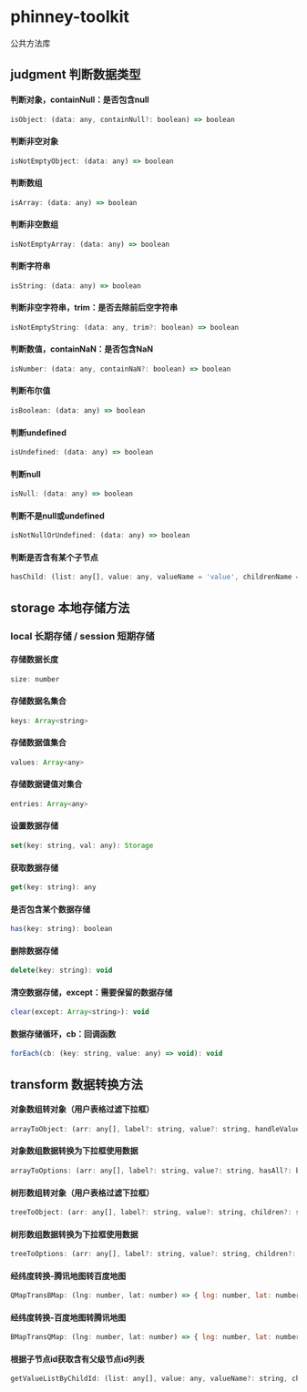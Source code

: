 # phinney-toolkit
公共方法库

## judgment 判断数据类型
#### 判断对象，containNull：是否包含null
```javascript
isObject: (data: any, containNull?: boolean) => boolean
```
#### 判断非空对象
```javascript
isNotEmptyObject: (data: any) => boolean
```
#### 判断数组
```javascript
isArray: (data: any) => boolean
```
#### 判断非空数组
```javascript
isNotEmptyArray: (data: any) => boolean
```
#### 判断字符串
```javascript
isString: (data: any) => boolean
```
#### 判断非空字符串，trim：是否去除前后空字符串
```javascript
isNotEmptyString: (data: any, trim?: boolean) => boolean
```
#### 判断数值，containNaN：是否包含NaN
```javascript
isNumber: (data: any, containNaN?: boolean) => boolean
```
#### 判断布尔值
```javascript
isBoolean: (data: any) => boolean
```
#### 判断undefined
```javascript
isUndefined: (data: any) => boolean
```
#### 判断null
```javascript
isNull: (data: any) => boolean
```
#### 判断不是null或undefined
```javascript
isNotNullOrUndefined: (data: any) => boolean
```
#### 判断是否含有某个子节点
```javascript
hasChild: (list: any[], value: any, valueName = 'value', childrenName = 'children') => boolean
```

## storage 本地存储方法
### local 长期存储 / session 短期存储
#### 存储数据长度
```javascript
size: number
```
#### 存储数据名集合
```javascript
keys: Array<string>
```
#### 存储数据值集合
```javascript
values: Array<any>
```
#### 存储数据键值对集合
```javascript
entries: Array<any>
```
#### 设置数据存储
```javascript
set(key: string, val: any): Storage
```
#### 获取数据存储
```javascript
get(key: string): any
```
#### 是否包含某个数据存储
```javascript
has(key: string): boolean
```
#### 删除数据存储
```javascript
delete(key: string): void
```
#### 清空数据存储，except：需要保留的数据存储
```javascript
clear(except: Array<string>): void
```
#### 数据存储循环，cb：回调函数
```javascript
forEach(cb: (key: string, value: any) => void): void
```

## transform 数据转换方法
#### 对象数组转对象（用户表格过滤下拉框）
```javascript
arrayToObject: (arr: any[], label?: string, value?: string, handleValue?: Function | undefined) => any;
```
#### 对象数组数据转换为下拉框使用数据
```javascript
arrayToOptions: (arr: any[], label?: string, value?: string, hasAll?: boolean) => any;
```
#### 树形数组转对象（用户表格过滤下拉框）
```javascript
treeToObject: (arr: any[], label?: string, value?: string, children?: string, name?: string, linker?: string | boolean, handleValue?: Function | undefined) => any;
```
#### 树形数组数据转换为下拉框使用数据
```javascript
treeToOptions: (arr: any[], label?: string, value?: string, children?: string, hasAll?: boolean) => any;
```
#### 经纬度转换-腾讯地图转百度地图
```javascript
QMapTransBMap: (lng: number, lat: number) => { lng: number, lat: number }
```
#### 经纬度转换-百度地图转腾讯地图
```javascript
BMapTransQMap: (lng: number, lat: number) => { lng: number, lat: number }
```
#### 根据子节点id获取含有父级节点id列表
```javascript
getValueListByChildId: (list: any[], value: any, valueName?: string, childrenName?: string) => any[];
```